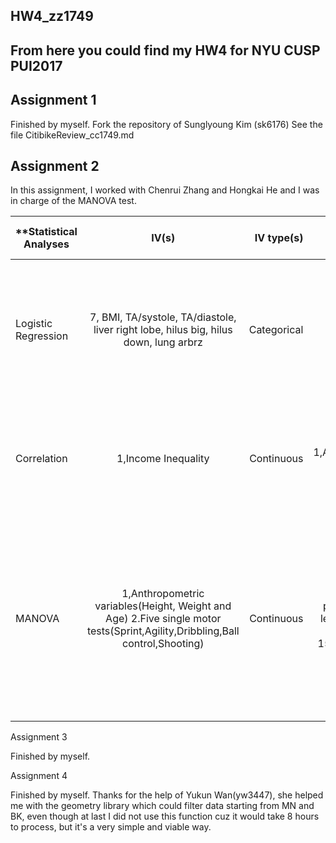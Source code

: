 ## HW4_zz1749
## From here you could find my HW4 for NYU CUSP PUI2017 

## Assignment 1

Finished by myself. 
Fork the repository of Sunglyoung Kim (sk6176)
See the file CitibikeReview_cc1749.md

## Assignment 2

In this assignment, I worked with Chenrui Zhang and Hongkai He and I was in charge of the MANOVA test.

| **Statistical Analyses | IV(s) | IV type(s)  |DV(s)  | DV type(s) | Control Var  | Control Var type | Question to be answered | _H0_ | alpha | link to paper ** |
| ------ |:--------:| -----:| ------:| ------:| ------:| ------:| ------:| ------:| ------:| ------:|
| Logistic Regression | 7, BMI, TA/systole, TA/diastole, liver right lobe, hilus big, hilus down, lung arbrz | Categorical | 1,diagnosed as obisity or no | Categorical | 0 | NA | Diagnosing whether a subject is obese according to his/her performance in terms of given medical parameters | Logit p(healthy 0, obese 1) != a*BMI + b*TA systole + c*TA diastole + d*liver right lobe + e*hilus down + f*hilus big g*lung arbrz| 0.05 | [The Classification of Obesity Disease in Logistic Regression and Neural Network Methods](https://link.springer.com/article/10.1007%2Fs10916-008-9165-5#Sec6) | | 
| Correlation	| 1,Income Inequality | Continuous | 1,Antimicrobial Resistance| continuous | 0 | 0 | 	 If correlations exist between income inequality and antimicrobial resistance. |The level of pins expression in test groups >= Ranks control group   | 0.05 | [Correlations between Income Inequality and Antimicrobial Resistance](http://journals.plos.org/plosone/article?id=10.1371/journal.pone.0073115) |
|MANOVA                   |1,Anthropometric variables(Height, Weight and Age)                                    2.Five single motor tests(Sprint,Agility,Dribbling,Ball control,Shooting)           |Continuous        |1,Adult performance level (APL) of players in 15/16 season      |Continuous        |None      |None          |Gain the predictive motor tests’ prognostic relevance in talent development programs in youth soccer|the predictive motor tests’ prognostic relevance in talent development programs in youth soccer are similar           |0.05      |[The influence of speed abilities and technical skills in early adolescence on adult success in soccer: A long-term prospective analysis using ANOVA and SEM approaches](http://journals.plos.org/plosone/article?id=10.1371/journal.pone.0182211)|


Assignment 3

Finished by myself.
 

Assignment 4

Finished by myself.
Thanks for the help of Yukun Wan(yw3447), she helped me with the geometry library which could filter data starting from MN and BK, even though at last I did not use this function cuz it would take 8 hours to process, but it's a very simple and viable way.